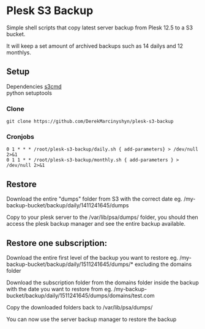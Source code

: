 # Plesk S3 Backup

Simple shell scripts that copy latest server backup from Plesk 12.5 to a S3 bucket.

It will keep a set amount of archived backups such as 14 dailys and 12 monthlys.

## Setup

Dependencies
[s3cmd](http://s3tools.org/s3cmd)  
python setuptools

### Clone

```
git clone https://github.com/DerekMarcinyshyn/plesk-s3-backup
```

### Cronjobs

```
0 1 * * * /root/plesk-s3-backup/daily.sh { add-parameters} > /dev/null 2>&1
0 1 1 * * /root/plesk-s3-backup/monthly.sh { add-parameters } > /dev/null 2>&1
```

## Restore

Download the entire "dumps" folder from S3 with the correct date eg. /my-backup-bucket/backup/daily/1411241645/dumps

Copy to your plesk server to the /var/lib/psa/dumps/ folder, you should then access the plesk backup manager and see the entire backup available.


## Restore one subscription:

Download the entire first level of the backup you want to restore eg. /my-backup-bucket/backup/daily/1511241645/dumps/* excluding the domains folder

Download the subscription folder from the domains folder inside the backup with the date you want to restore from eg. /my-backup-bucket/backup/daily/1511241645/dumps/domains/test.com

Copy the downloaded folders back to /var/lib/psa/dumps/ 

You can now use the server backup manager to restore the backup
